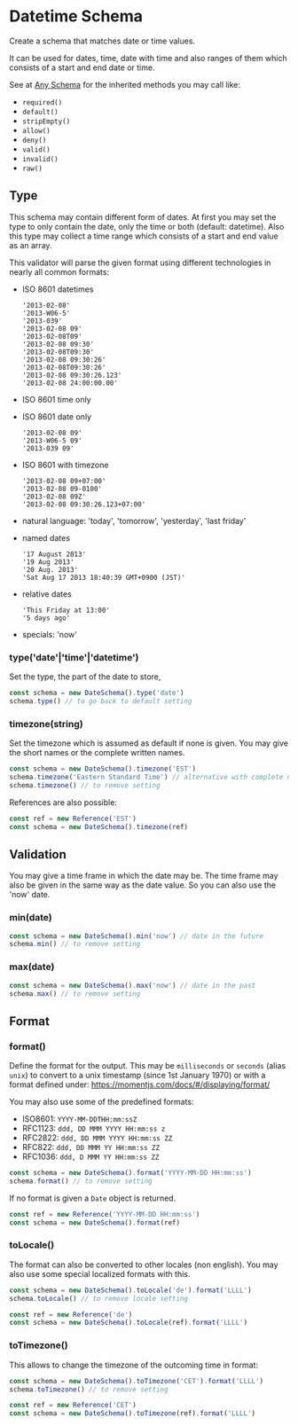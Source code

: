 # Datetime Schema

Create a schema that matches date or time values.

It can be used for dates, time, date with time and also ranges of them which consists of a start
and end date or time.

See at [Any Schema](any.md) for the inherited methods you may call like:
- `required()`
- `default()`
- `stripEmpty()`
- `allow()`
- `deny()`
- `valid()`
- `invalid()`
- `raw()`


## Type

This schema may contain different form of dates. At first you may set the type to only contain the
date, only the time or both (default: datetime). Also this type may collect a time range which
consists of a start and end value as an array.

This validator will parse the given format using different technologies in nearly
all common formats:

- ISO 8601 datetimes

      '2013-02-08'
      '2013-W06-5'
      '2013-039'
      '2013-02-08 09'
      '2013-02-08T09'
      '2013-02-08 09:30'
      '2013-02-08T09:30'
      '2013-02-08 09:30:26'
      '2013-02-08T09:30:26'
      '2013-02-08 09:30:26.123'
      '2013-02-08 24:00:00.00'

- ISO 8601 time only
- ISO 8601 date only

      '2013-02-08 09'
      '2013-W06-5 09'
      '2013-039 09'

- ISO 8601 with timezone

      '2013-02-08 09+07:00'
      '2013-02-08 09-0100'
      '2013-02-08 09Z'
      '2013-02-08 09:30:26.123+07:00'

- natural language: 'today', 'tomorrow', 'yesterday', 'last friday'
- named dates

      '17 August 2013'
      '19 Aug 2013'
      '20 Aug. 2013'
      'Sat Aug 17 2013 18:40:39 GMT+0900 (JST)'

- relative dates

      'This Friday at 13:00'
      '5 days ago'

- specials: 'now'

### type('date'|'time'|'datetime')

Set the type, the part of the date to store,

```js
const schema = new DateSchema().type('date')
schema.type() // to go back to default setting
```

### timezone(string)

Set the timezone which is assumed as default if none is given. You may give the short names or the
complete written names.

```js
const schema = new DateSchema().timezone('EST')
schema.timezone('Eastern Standard Time') // alternative with complete name
schema.timezone() // to remove setting
```

References are also possible:

```js
const ref = new Reference('EST')
const schema = new DateSchema().timezone(ref)
```


## Validation

You may give a time frame in which the date may be. The time frame may also be given in the same way
as the date value. So you can also use the 'now' date.

### min(date)

```js
const schema = new DateSchema().min('now') // date in the future
schema.min() // to remove setting
```

### max(date)

```js
const schema = new DateSchema().max('now') // date in the past
schema.max() // to remove setting
```


## Format

### format()

Define the format for the output. This may be `milliseconds` or `seconds` (alias `unix`) to convert
to a unix timestamp (since 1st January 1970) or with a format defined under:
https://momentjs.com/docs/#/displaying/format/

You may also use some of the predefined formats:
- ISO8601: `YYYY-MM-DDTHH:mm:ssZ`
- RFC1123: `ddd, DD MMM YYYY HH:mm:ss z`
- RFC2822: `ddd, DD MMM YYYY HH:mm:ss ZZ`
- RFC822: `ddd, DD MMM YY HH:mm:ss ZZ`
- RFC1036: `ddd, D MMM YY HH:mm:ss ZZ`

```js
const schema = new DateSchema().format('YYYY-MM-DD HH:mm:ss')
schema.format() // to remove setting
```

If no format is given a `Date` object is returned.

```js
const ref = new Reference('YYYY-MM-DD HH:mm:ss')
const schema = new DateSchema().format(ref)
```

### toLocale()

The format can also be converted to other locales (non english). You may also use some special
localized formats with this.

```js
const schema = new DateSchema().toLocale('de').format('LLLL')
schema.toLocale() // to remove locale setting
```

```js
const ref = new Reference('de')
const schema = new DateSchema().toLocale(ref).format('LLLL')
```

### toTimezone()

This allows to change the timezone of the outcoming time in format:

```js
const schema = new DateSchema().toTimezone('CET').format('LLLL')
schema.toTimezone() // to remove setting
```

```js
const ref = new Reference('CET')
const schema = new DateSchema().toTimezone(ref).format('LLLL')
```
